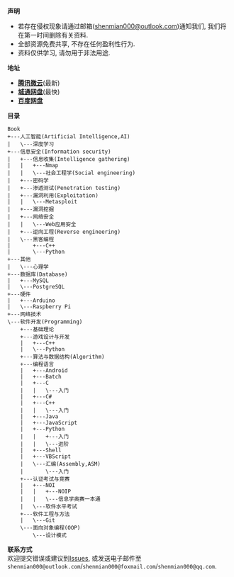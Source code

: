**声明**  
- 若存在侵权现象请通过邮箱(shenmian000@outlook.com)通知我们, 我们将在第一时间删除有关资料.  
- 全部资源免费共享, 不存在任何盈利性行为.  
- 资料仅供学习, 请勿用于非法用途.  

**地址**  
- [**腾讯微云**](https://share.weiyun.com/5VJ3phB)(最新)  
- [**城通网盘**](https://tc5.us/dir/20279070-36491293-5dd818)(最快)  
- [**百度网盘**](https://pan.baidu.com/s/1w2K8A4Bh0z8WIw5fPaqlyw)  

**目录**   
```
Book
+---人工智能(Artificial Intelligence,AI)
|   \---深度学习
+---信息安全(Information security)
|   +---信息收集(Intelligence gathering)
|   |   +---Nmap
|   |   \---社会工程学(Social engineering)
|   +---密码学
|   +---渗透测试(Penetration testing)
|   +---漏洞利用(Exploitation)
|   |   \---Metasploit
|   +---漏洞挖掘
|   +---网络安全
|   |   \---Web应用安全
|   +---逆向工程(Reverse engineering)
|   \---黑客编程
|       +---C++
|       \---Python
+---其他
|   \---心理学
+---数据库(Database)
|   +---MySQL
|   \---PostgreSQL
+---硬件
|   +---Arduino
|   \---Raspberry Pi
+---网络技术
\---软件开发(Programming)
    +---基础理论
    +---游戏设计与开发
    |   +---C++
    |   \---Python
    +---算法与数据结构(Algorithm)
    +---编程语言
    |   +---Android
    |   +---Batch
    |   +---C
    |   |   \---入门
    |   +---C#
    |   +---C++
    |   |   \---入门
    |   +---Java
    |   +---JavaScript
    |   +---Python
    |   |   +---入门
    |   |   \---进阶
    |   +---Shell
    |   +---VBScript
    |   \---汇编(Assembly,ASM)
    |       \---入门
    +---认证考试与竞赛
    |   +---NOI
    |   |   +---NOIP
    |   |   \---信息学奥赛一本通
    |   \---软件水平考试
    +---软件工程与方法
    |   \---Git
    \---面向对象编程(OOP)
        \---设计模式
```

**联系方式**  
欢迎提交错误或建议到[Issues](https://github.com/ShenMian/E-book/issues), 或发送电子邮件至`shenmian000@outlook.com`/`shenmian000@foxmail.com`/`shenmian000@qq.com`.  
